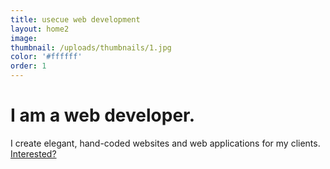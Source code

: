```yaml
---
title: usecue web development
layout: home2
image:
thumbnail: /uploads/thumbnails/1.jpg
color: '#ffffff'
order: 1
---
```



<h1><span class="element">I am a web developer.</span></h1>

I create elegant, hand-coded websites and web applications for my clients. [Interested?](/about-me)